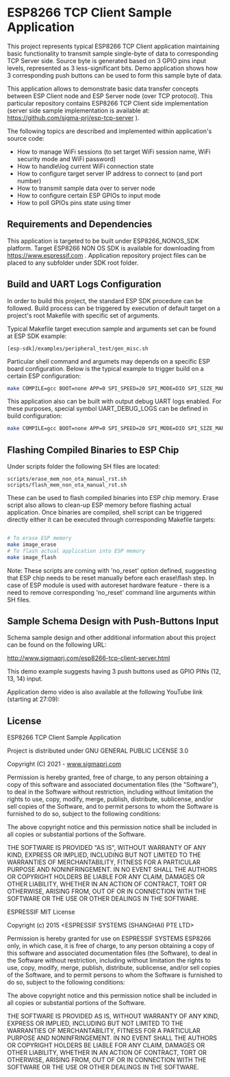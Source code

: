 ESP8266 TCP Client Sample Application
==============

This project represents typical ESP8266 TCP Client application maintaining basic functionality
to transmit sample single-byte of data to corresponding TCP Server side.
Source byte is generated based on 3 GPIO pins input levels, represented as 3 less-significant bits.
Demo application shows how 3 corresponding push buttons can be used to form this sample byte of data.

This application allows to demonstrate basic data transfer concepts between ESP Client node
and ESP Server node (over TCP protocol).
This particular repository contains ESP8266 TCP Client side implementation
(server side sample implementation is available at: https://github.com/sigma-prj/esp-tcp-server ).

The following topics are described and implemented within application's source code:
 * How to manage WiFi sessions (to set target WiFi session name, WiFi security mode and WiFi password)
 * How to handle\log current WiFi connection state
 * How to configure target server IP address to connect to (and port number)
 * How to transmit sample data over to server node
 * How to configure certain ESP GPIOs to input mode
 * How to poll GPIOs pins state using timer

Requirements and Dependencies
-----------------------------

This application is targeted to be built under ESP8266_NONOS_SDK platform.
Target ESP8266 NON OS SDK is available for downloading from https://www.espressif.com .
Application repository project files can be placed to any subfolder under SDK root folder.

Build and UART Logs Configuration
-----------------------------

In order to build this project, the standard ESP SDK procedure can be followed.
Build process can be triggered by execution of default target on a project's root Makefile
with specific set of arguments.

Typical Makefile target execution sample and arguments set can be found at ESP SDK example:
```
[esp-sdk]/examples/peripheral_test/gen_misc.sh
```

Particular shell command and argumets may depends on a specific ESP board configuration.
Below is the typical example to trigger build on a certain ESP configuration:

```sh
make COMPILE=gcc BOOT=none APP=0 SPI_SPEED=20 SPI_MODE=DIO SPI_SIZE_MAP=4 FLAVOR=release
```

This application also can be built with output debug UART logs enabled.
For these purposes, special symbol UART_DEBUG_LOGS can be defined in build configuration:

```sh
make COMPILE=gcc BOOT=none APP=0 SPI_SPEED=20 SPI_MODE=DIO SPI_SIZE_MAP=4 FLAVOR=release UNIVERSAL_TARGET_DEFINES=-DUART_DEBUG_LOGS
```

Flashing Compiled Binaries to ESP Chip
-----------------------------

Under scripts folder the following SH files are located:

```
scripts/erase_mem_non_ota_manual_rst.sh
scripts/flash_mem_non_ota_manual_rst.sh
```

These can be used to flash compiled binaries into ESP chip memory.
Erase script also allows to clean-up ESP memory before flashing actual application.
Once binaries are compiled, shell script can be triggered directly either it can be executed through corresponding Makefile targets:

```sh

# To erase ESP memory
make image_erase
# To flash actual application into ESP memory
make image_flash


```

Note: These scripts are coming with 'no_reset' option defined, suggesting that ESP chip needs to be reset manually before each erase\flash step.
In case of ESP module is used with autoreset hardware feature - there is a need to remove corresponding 'no_reset' command line arguments within SH files.

Sample Schema Design with Push-Buttons Input
-----------------------------

Schema sample design and other additional information about this project can be found on the following URL:

http://www.sigmaprj.com/esp8266-tcp-client-server.html

This demo example suggests having 3 push buttons used as GPIO PINs (12, 13, 14) input.

Application demo video is also available at the following YouTube link (starting at 27:09):

License
-----------------------------

ESP8266 TCP Client Sample Application

Project is distributed under GNU GENERAL PUBLIC LICENSE 3.0

Copyright (C) 2021 - www.sigmaprj.com

Permission is hereby granted, free of charge, to any person obtaining
a copy of this software and associated documentation files (the
"Software"), to deal in the Software without restriction, including
without limitation the rights to use, copy, modify, merge, publish,
distribute, sublicense, and/or sell copies of the Software, and to
permit persons to whom the Software is furnished to do so, subject to
the following conditions:

The above copyright notice and this permission notice shall be
included in all copies or substantial portions of the Software.

THE SOFTWARE IS PROVIDED "AS IS", WITHOUT WARRANTY OF ANY KIND,
EXPRESS OR IMPLIED, INCLUDING BUT NOT LIMITED TO THE WARRANTIES OF
MERCHANTABILITY, FITNESS FOR A PARTICULAR PURPOSE AND NONINFRINGEMENT.
IN NO EVENT SHALL THE AUTHORS OR COPYRIGHT HOLDERS BE LIABLE FOR ANY
CLAIM, DAMAGES OR OTHER LIABILITY, WHETHER IN AN ACTION OF CONTRACT,
TORT OR OTHERWISE, ARISING FROM, OUT OF OR IN CONNECTION WITH THE
SOFTWARE OR THE USE OR OTHER DEALINGS IN THE SOFTWARE.

ESPRESSIF MIT License

Copyright (c) 2015 <ESPRESSIF SYSTEMS (SHANGHAI) PTE LTD>

Permission is hereby granted for use on ESPRESSIF SYSTEMS ESP8266 only, in which case, it is free of charge, to any person obtaining a copy of this software and associated documentation files (the Software), to deal in the Software without restriction, including without limitation the rights to use, copy, modify, merge, publish, distribute, sublicense, and/or sell copies of the Software, and to permit persons to whom the Software is furnished to do so, subject to the following conditions:

The above copyright notice and this permission notice shall be included in all copies or substantial portions of the Software.

THE SOFTWARE IS PROVIDED AS IS, WITHOUT WARRANTY OF ANY KIND, EXPRESS OR IMPLIED, INCLUDING BUT NOT LIMITED TO THE WARRANTIES OF MERCHANTABILITY, FITNESS FOR A PARTICULAR PURPOSE AND NONINFRINGEMENT. IN NO EVENT SHALL THE AUTHORS OR COPYRIGHT HOLDERS BE LIABLE FOR ANY CLAIM, DAMAGES OR OTHER LIABILITY, WHETHER IN AN ACTION OF CONTRACT, TORT OR OTHERWISE, ARISING FROM, OUT OF OR IN CONNECTION WITH THE SOFTWARE OR THE USE OR OTHER DEALINGS IN THE SOFTWARE.
